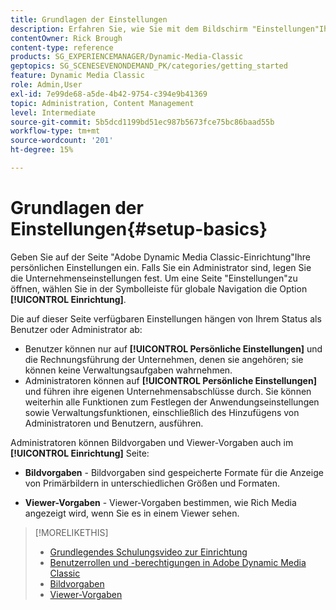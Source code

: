 ```yaml
---
title: Grundlagen der Einstellungen
description: Erfahren Sie, wie Sie mit dem Bildschirm "Einstellungen"Ihre persönlichen Einstellungen in Adobe Dynamic Media Classic eingeben können. Wenn Sie Administrator sind, richten Sie Ihre Unternehmenseinstellungen ein.
contentOwner: Rick Brough
content-type: reference
products: SG_EXPERIENCEMANAGER/Dynamic-Media-Classic
geptopics: SG_SCENESEVENONDEMAND_PK/categories/getting_started
feature: Dynamic Media Classic
role: Admin,User
exl-id: 7e99de68-a5de-4b42-9754-c394e9b41369
topic: Administration, Content Management
level: Intermediate
source-git-commit: 5b5dcd1199bd51ec987b5673fce75bc86baad55b
workflow-type: tm+mt
source-wordcount: '201'
ht-degree: 15%

---
```


# Grundlagen der Einstellungen{#setup-basics}

Geben Sie auf der Seite &quot;Adobe Dynamic Media Classic-Einrichtung&quot;Ihre persönlichen Einstellungen ein. Falls Sie ein Administrator sind, legen Sie die Unternehmenseinstellungen fest. Um eine Seite &quot;Einstellungen&quot;zu öffnen, wählen Sie in der Symbolleiste für globale Navigation die Option **[!UICONTROL Einrichtung]**.

Die auf dieser Seite verfügbaren Einstellungen hängen von Ihrem Status als Benutzer oder Administrator ab:

* Benutzer können nur auf **[!UICONTROL Persönliche Einstellungen]** und die Rechnungsführung der Unternehmen, denen sie angehören; sie können keine Verwaltungsaufgaben wahrnehmen.
* Administratoren können auf **[!UICONTROL Persönliche Einstellungen]** und führen ihre eigenen Unternehmensabschlüsse durch. Sie können weiterhin alle Funktionen zum Festlegen der Anwendungseinstellungen sowie Verwaltungsfunktionen, einschließlich des Hinzufügens von Administratoren und Benutzern, ausführen.

Administratoren können Bildvorgaben und Viewer-Vorgaben auch im **[!UICONTROL Einrichtung]** Seite:

* **Bildvorgaben** - Bildvorgaben sind gespeicherte Formate für die Anzeige von Primärbildern in unterschiedlichen Größen und Formaten.

* **Viewer-Vorgaben** - Viewer-Vorgaben bestimmen, wie Rich Media angezeigt wird, wenn Sie es in einem Viewer sehen.

>[!MORELIKETHIS]
>
>* [Grundlegendes Schulungsvideo zur Einrichtung](https://s7d5.scene7.com/s7viewers/html5/VideoViewer.html?videoserverurl=https://s7d5.scene7.com/is/content/&amp;emailurl=https://s7d5.scene7.com/s7/emailFriend&amp;serverUrl=https://s7d5.scene7.com/is/image/&amp;config=Scene7SharedAssets/Universal_HTML5_Video&amp;contenturl=https://s7d5.scene7.com/skins/&amp;asset=S7tutorials/573_Setup%20Basics_converted%20renamed_Getting%20Started-AVS)
>* [Benutzerrollen und -berechtigungen in Adobe Dynamic Media Classic](administration-setup.md#user_administration)
>* [Bildvorgaben](application-setup.md#image_presets)
>* [Viewer-Vorgaben](application-setup.md#viewer_presets)
